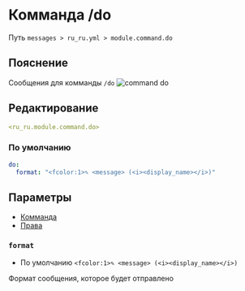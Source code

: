# Комманда /do
Путь `messages > ru_ru.yml > module.command.do`

## Пояснение
Сообщения для комманды `/do`
![command do](/commanddo.png)

## Редактирование
```yaml
<ru_ru.module.command.do>
```

### По умолчанию
```yaml
do:
  format: "<fcolor:1>✎ <message> (<i><display_name></i>)"
```

## Параметры

- [Комманда](/ru/commands/module/command/do/)
- [Права](/ru/permissions/module/command/do/)

### `format`
- По умолчанию `<fcolor:1>✎ <message> (<i><display_name></i>)`

Формат сообщения, которое будет отправлено

